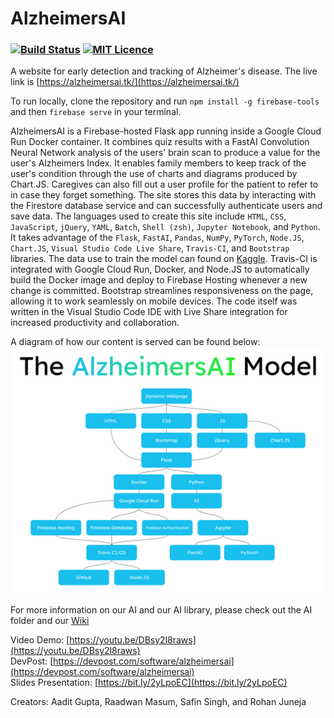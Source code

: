# AlzheimersAI
### [![Build Status](https://travis-ci.com/safinsingh/AlzheimersAI.svg?token=3fbJg9w6ZsQzZoBT4nKJ&branch=master)](https://travis-ci.com/safinsingh/AlzheimersAI) [![MIT Licence](https://badges.frapsoft.com/os/mit/mit.svg?v=103)](https://opensource.org/licenses/mit-license.php)


A website for early detection and tracking of Alzheimer's disease. The live link is [https://alzheimersai.tk/](https://alzheimersai.tk/)

To run locally, clone the repository and run `npm install -g firebase-tools` and then `firebase serve` in your terminal.

<p>AlzheimersAI is a Firebase-hosted Flask app running inside a Google Cloud Run Docker container. It combines quiz results with a FastAI Convolution Neural Network analysis of the users' brain scan to produce a value for the user's Alzheimers Index. It enables family members to keep track of the user's condition through the use of charts and diagrams produced by Chart.JS. Caregives can also fill out a user profile for the patient to refer to in case they forget something. The site stores this data by interacting with the Firestore database service and can successfully authenticate users and save data. The languages used to create this site include <code>HTML</code>, <code>CSS</code>, <code>JavaScript</code>, <code>jQuery</code>, <code>YAML</code>, <code>Batch</code>, <code>Shell (zsh)</code>, <code>Jupyter Notebook</code>, and <code>Python</code>. It takes advantage of the <code>Flask</code>, <code>FastAI</code>, <code>Pandas</code>, <code>NumPy</code>, <code>PyTorch</code>, <code>Node.JS</code>, <code>Chart.JS</code>, <code>Visual Studio Code Live Share</code>, <code>Travis-CI</code>, and <code>Bootstrap</code> libraries. The data use to train the model can found on <a href="https://www.kaggle.com/tourist55/alzheimers-dataset-4-class-of-images">Kaggle</a>. Travis-CI is integrated with Google Cloud Run, Docker, and Node.JS to automatically build the Docker image and deploy to Firebase Hosting whenever a new change is committed. Bootstrap streamlines responsiveness on the page, allowing it to work seamlessly on mobile devices. The code itself was written in the Visual Studio Code IDE with Live Share integration for increased productivity and collaboration.</p>

A diagram of how our content is served can be found below: 
![alt text](/static/assets/nt_diagram.png)

For more information on our AI and our AI library, please check out the AI folder and our [Wiki](https://github.com/safinsingh/AlzheimersAI/wiki)

Video Demo: [https://youtu.be/DBsy2l8raws](https://youtu.be/DBsy2l8raws)<br>
DevPost: [https://devpost.com/software/alzheimersai](https://devpost.com/software/alzheimersai)<br>
Slides Presentation: [https://bit.ly/2yLpoEC](https://bit.ly/2yLpoEC)<br>

Creators: Aadit Gupta, Raadwan Masum, Safin Singh, and Rohan Juneja
